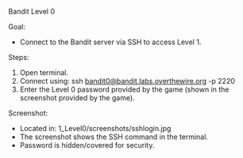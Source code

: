 Bandit Level 0

Goal:
- Connect to the Bandit server via SSH to access Level 1.

Steps:
1. Open terminal.
2. Connect using:
   ssh bandit0@bandit.labs.overthewire.org -p 2220
3. Enter the Level 0 password provided by the game (shown in the screenshot provided by the game).

Screenshot:
- Located in: 1_Level0/screenshots/sshlogin.jpg
- The screenshot shows the SSH command in the terminal. 
- Password is hidden/covered for security.
